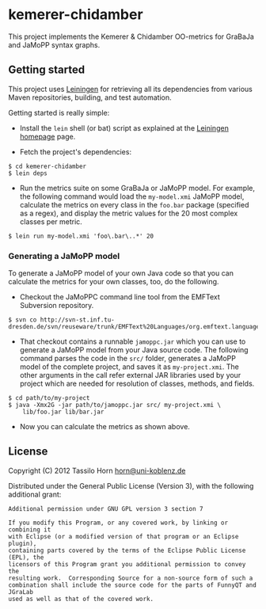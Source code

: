 # kemerer-chidamber

This project implements the Kemerer & Chidamber OO-metrics for GraBaJa and
JaMoPP syntax graphs.

## Getting started

This project uses [Leiningen](https://github.com/technomancy/leiningen) for
retrieving all its dependencies from various Maven repositories, building, and
test automation.

Getting started is really simple:

- Install the `lein` shell (or bat) script as explained at the
  [Leiningen homepage](http://leiningen.org) page.

- Fetch the project's dependencies:

```
$ cd kemerer-chidamber
$ lein deps
```

- Run the metrics suite on some GraBaJa or JaMoPP model.  For example, the
  following command would load the `my-model.xmi` JaMoPP model, calculate the
  metrics on every class in the `foo.bar` package (specified as a regex), and
  display the metric values for the 20 most complex classes per metric.

```
$ lein run my-model.xmi 'foo\.bar\..*' 20
```

### Generating a JaMoPP model

To generate a JaMoPP model of your own Java code so that you can calculate the
metrics for your own classes, too, do the following.

- Checkout the JaMoPPC command line tool from the EMFText Subversion
  repository.

```
$ svn co http://svn-st.inf.tu-dresden.de/svn/reuseware/trunk/EMFText%20Languages/org.emftext.language.java.jamoppc
```

- That checkout contains a runnable `jamoppc.jar` which you can use to generate
  a JaMoPP model from your Java source code.  The following command parses the
  code in the `src/` folder, generates a JaMoPP model of the complete project,
  and saves it as `my-project.xmi`.  The other arguments in the call refer
  external JAR libraries used by your project which are needed for resolution
  of classes, methods, and fields.

```
$ cd path/to/my-project
$ java -Xmx2G -jar path/to/jamoppc.jar src/ my-project.xmi \
    lib/foo.jar lib/bar.jar
```

- Now you can calculate the metrics as shown above.

## License

Copyright (C) 2012 Tassilo Horn <horn@uni-koblenz.de>

Distributed under the General Public License (Version 3), with the following
additional grant:

```
Additional permission under GNU GPL version 3 section 7

If you modify this Program, or any covered work, by linking or combining it
with Eclipse (or a modified version of that program or an Eclipse plugin),
containing parts covered by the terms of the Eclipse Public License (EPL), the
licensors of this Program grant you additional permission to convey the
resulting work.  Corresponding Source for a non-source form of such a
combination shall include the source code for the parts of FunnyQT and JGraLab
used as well as that of the covered work.
```


<!-- Local Variables:        -->
<!-- mode: markdown          -->
<!-- indent-tabs-mode: nil   -->
<!-- End:                    -->

